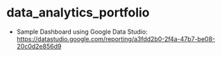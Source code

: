 # data_analytics_portfolio

* Sample Dashboard using Google Data Studio: https://datastudio.google.com/reporting/a3fdd2b0-2f4a-47b7-be08-20c0d2e856d9
